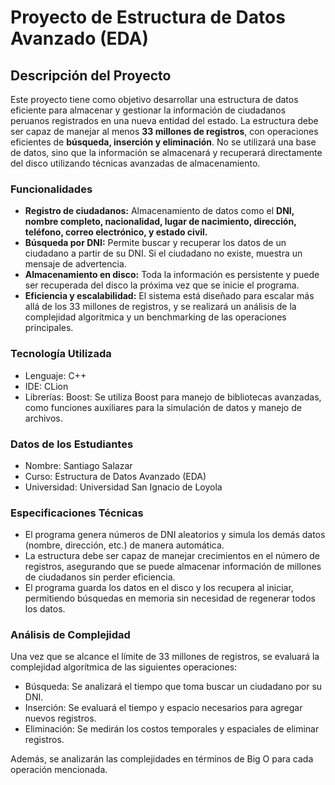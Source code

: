 # Proyecto de Estructura de Datos Avanzado (EDA)

## Descripción del Proyecto

Este proyecto tiene como objetivo desarrollar una estructura de datos eficiente para almacenar y gestionar la información de ciudadanos peruanos registrados en una nueva entidad del estado. La estructura debe ser capaz de manejar al menos **33 millones de registros**, con operaciones eficientes de **búsqueda, inserción y eliminación**. No se utilizará una base de datos, sino que la información se almacenará y recuperará directamente del disco utilizando técnicas avanzadas de almacenamiento.

### Funcionalidades
  - **Registro de ciudadanos:** Almacenamiento de datos como el **DNI, nombre completo, nacionalidad, lugar de nacimiento, dirección, teléfono, correo electrónico, y estado civil.**
  - **Búsqueda por DNI:** Permite buscar y recuperar los datos de un ciudadano a partir de su DNI. Si el ciudadano no existe, muestra un mensaje de advertencia.
  - **Almacenamiento en disco:** Toda la información es persistente y puede ser recuperada del disco la próxima vez que se inicie el programa.
  - **Eficiencia y escalabilidad:** El sistema está diseñado para escalar más allá de los 33 millones de registros, y se realizará un análisis de la complejidad algorítmica y un benchmarking de las operaciones principales.
    
### Tecnología Utilizada
  - Lenguaje: C++
  - IDE: CLion
  - Librerías:
        Boost: Se utiliza Boost para manejo de bibliotecas avanzadas, como funciones auxiliares para la simulación de datos y manejo de archivos.

### Datos de los Estudiantes
 - Nombre: Santiago Salazar
 - Curso: Estructura de Datos Avanzado (EDA)
 - Universidad: Universidad San Ignacio de Loyola

### Especificaciones Técnicas
  -  El programa genera números de DNI aleatorios y simula los demás datos (nombre, dirección, etc.) de manera automática.
  -  La estructura debe ser capaz de manejar crecimientos en el número de registros, asegurando que se puede almacenar información de millones de ciudadanos sin perder eficiencia.
  -  El programa guarda los datos en el disco y los recupera al iniciar, permitiendo búsquedas en memoria sin necesidad de regenerar todos los datos.

### Análisis de Complejidad
Una vez que se alcance el límite de 33 millones de registros, se evaluará la complejidad algorítmica de las siguientes operaciones:
  -  Búsqueda: Se analizará el tiempo que toma buscar un ciudadano por su DNI.
  -  Inserción: Se evaluará el tiempo y espacio necesarios para agregar nuevos registros.
  -  Eliminación: Se medirán los costos temporales y espaciales de eliminar registros.

Además, se analizarán las complejidades en términos de Big O para cada operación mencionada.
